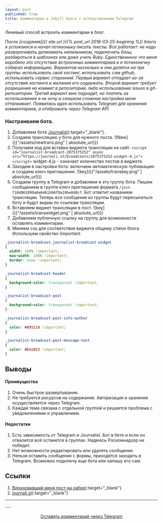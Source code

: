 ```yaml
---
layout: post
published: true
title: Комментарии в Jekyll блоге с использованием Telegram
---
```


Ленивый способ встроить комментарии в блог.

*После [создания]({{ site.url }}{% post_url 2018-03-25-begining %}) блога я успокоился и начал потихоньку писать тексты. Всё работает: не надо разворачивать допиливать напильником, подключать базы, разбираться в шаблонах или даже учить Ruby. Единственнное что меня коробило это отсутствие встроенных комментариев и я потихонечку собирал информацию. Вариантов несколько и они делятся на три группы: использовать свой хостинг, использовать сам github, использовать сервис сторонний. Первый вариант отпадает из-за отсутствия хостинга и желания его содержать. Второй вариант требует разрешения на коммит в репозиторий, либо использование issues в git-репозитории. Третий вариант мне подходит, но платить за использование я не хочу и слишком сложная настройка меня отталкивает. Появилась идея использовать Telegram для хранения комментариев, а отображать через Telegram API.*

### Настраиваем бота.

1. Добавляем бота [Journalist](https://telegram.me/JournalistBot){:target="_blank"}.
2. Создаем трансляцию у бота для нужного поста.
![New]({{"/assets/newtrans.png" | absolute_url}})
3. Получаем код для вставки виджета трансляции на сайт:
```<script id="journalist-broadcast-2075375252" async src="https://journali.st/broadcasts/2075375252-widget-4.js"></script>```
widget-4.js - означает количество постов в виджете.
4. Заходим в настройки бота: включаем автоматическую публикацию и создаем ключ приглашения.
![key]({{"/assets/transkey.png" | absolute_url}})
5. Создаем группу в Telegram и добавляем в эту группу бота. Пишем сообщением в группе ключ приглашения формата ```/join f184062899a8e6461bb6f9a19be8d8cf```. Бот ответит названием трансляции. Теперь все сообщения из группы будут пересылаться боту и будут видны по ссылкам трансляции.
6. Вставляем виджет трансляции в пост.
![key]({{"/assets/transwidget.png" | absolute_url}})
7. Добавляем публичную ссылку на группу для возможности оставлять комментарии.
8. Меняем css для соответствия виджета общему стилю блога. Используем свойство *!important*.

```css
.journalist-broadcast.journalist-broadcast-widget
{
  width: 100% !important;
  max-width: 100% !important;
  border: none !important;
}

.journalist-broadcast-header
{
  background-color: transparent !important;
}

.journalist-broadcast-post
{
  background-color: transparent !important;
}

.journalist-broadcast-post-info-author
{
  color: #895210 !important;
}

.journalist-broadcast-post-message-text
{
  color: #b5e853 !important;
}
```

## Выводы
#### Преимущества
1. Очень быстрое развертывание.
2. Не требуется ресурсов на содержание. Авторизация и хранение осуществляется через Telegram.
3. Каждая тема связана с отдельной группой и решается проблема с уведомлениями и управлением.

#### Недостатки
1. Есть зависимость от Telegram и Journalist. Бот в бете и если он отвалится всё останется в группах. Надеюсь Роскомнадзор не победит.
2. Нет возможности редактировать или удалять сообщения.
3. Нельзя оставить сообщения с формы, приходится заходить в Telegram. Возможно подключу еще бота или напишу его сам.

## Ссылки
1. [Вдохновивший меня пост на хабре](https://habr.com/post/354642/){:target="_blank"}
2. [journali.st](https://journali.st/){:target="_blank"}

---
<div class="scroller">
<script id="journalist-broadcast-2075375252" async defer src="https://journali.st/broadcasts/2075375252-widget-10.js"></script>
</div>
---
<p class="center" align="center"><a href="https://t.me/joinchat/CgpznA8XI19iYApW9JWARw" target="_blank">Оставить комментарий через Telegram</a></p>

<!--

<div class="comment">
<div class="textarea" tabindex="0" role="textbox" aria-multiline="true" contenteditable="PLAINTEXT-ONLY" data-role="editable" aria-label="Start the discussion…" style="overflow: auto; word-wrap: break-word; max-height: 350px;"></div>
</div>

<div style="overflow:auto; height:400px;">

</div>
2123331793
-->